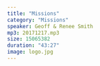 ```yaml
---
title: "Missions"
category: "Missions"
speaker: Geoff & Renee Smith
mp3: 20171217.mp3
size: 15065382
duration: "43:27"
image: logo.jpg
---
```

